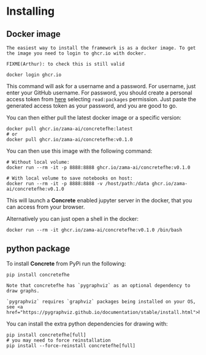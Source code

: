 # Installing

## Docker image

```{note}
The easiest way to install the framework is as a docker image. To get the image you need to login to ghcr.io with docker.
```

```{warning}
FIXME(Arthur): to check this is still valid
```

```shell
docker login ghcr.io
```

This command will ask for a username and a password. For username, just enter your GitHub username. For password, you should create a personal access token from [here](https://github.com/settings/tokens) selecting `read:packages` permission. Just paste the generated access token as your password, and you are good to go.

You can then either pull the latest docker image or a specific version:

```shell
docker pull ghcr.io/zama-ai/concretefhe:latest
# or
docker pull ghcr.io/zama-ai/concretefhe:v0.1.0
```

You can then use this image with the following command:

```shell
# Without local volume:
docker run --rm -it -p 8888:8888 ghcr.io/zama-ai/concretefhe:v0.1.0

# With local volume to save notebooks on host:
docker run --rm -it -p 8888:8888 -v /host/path:/data ghcr.io/zama-ai/concretefhe:v0.1.0
```

This will launch a **Concrete** enabled jupyter server in the docker, that you can access from your browser.

Alternatively you can just open a shell in the docker:

```shell
docker run --rm -it ghcr.io/zama-ai/concretefhe:v0.1.0 /bin/bash
```

## python package

To install **Concrete** from PyPi run the following:

```shell
pip install concretefhe
```

```{note}
Note that concretefhe has `pygraphviz` as an optional dependency to draw graphs.
```

```{WARNING}
`pygraphviz` requires `graphviz` packages being installed on your OS, see <a href="https://pygraphviz.github.io/documentation/stable/install.html">https://pygraphviz.github.io/documentation/stable/install.html</a>
```

You can install the extra python dependencies for drawing with:

```shell
pip install concretefhe[full]
# you may need to force reinstallation
pip install --force-reinstall concretefhe[full]
```
